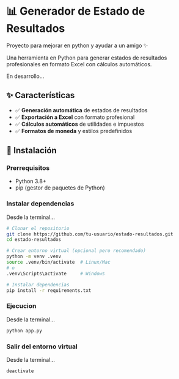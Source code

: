 # 📊 Generador de Estado de Resultados

Proyecto para mejorar en python y ayudar a un amigo ✨

Una herramienta en Python para generar estados de resultados profesionales en formato Excel con cálculos automáticos.

En desarrollo...

## ✨ Características

- ✅ **Generación automática** de estados de resultados
- ✅ **Exportación a Excel** con formato profesional
- ✅ **Cálculos automáticos** de utilidades e impuestos
- ✅ **Formatos de moneda** y estilos predefinidos

## 🚀 Instalación

### Prerrequisitos
- Python 3.8+
- pip (gestor de paquetes de Python)

### Instalar dependencias
Desde la terminal...
```bash
# Clonar el repositorio
git clone https://github.com/tu-usuario/estado-resultados.git
cd estado-resultados

# Crear entorno virtual (opcional pero recomendado)
python -m venv .venv
source .venv/bin/activate  # Linux/Mac
# o
.venv\Scripts\activate     # Windows

# Instalar dependencias
pip install -r requirements.txt
```

### Ejecucion
Desde la terminal...
```bash
python app.py
```

### Salir del entorno virtual
Desde la terminal...
```bash
deactivate
```
